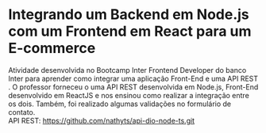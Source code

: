 # Integrando um Backend em Node.js com um Frontend em React para um E-commerce
Atividade desenvolvida no  Bootcamp Inter Frontend Developer do banco Inter para aprender como integrar uma aplicação Front-End e uma API REST .
O professor forneceu o uma API REST desenvolvida em Node.js, Front-End desenvolvido em ReactJS e nos ensinou como realizar a integração entre os dois. Também, foi realizado algumas validações no formulário de contato.  
API REST: https://github.com/nathyts/api-dio-node-ts.git

